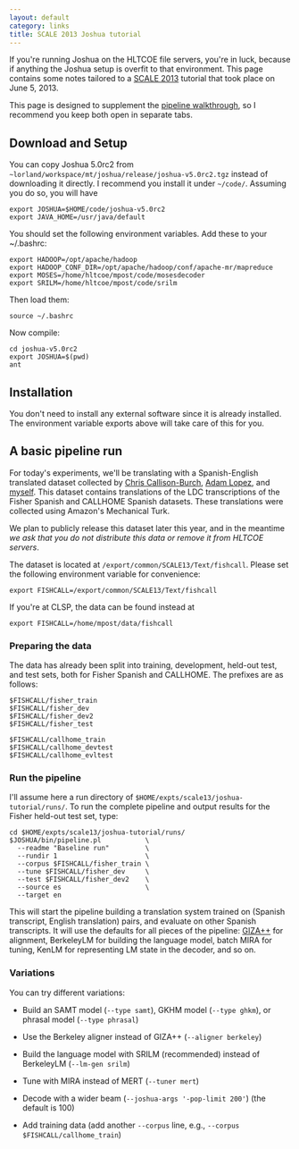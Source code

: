 ```yaml
---
layout: default
category: links
title: SCALE 2013 Joshua tutorial
---
```


If you're running Joshua on the HLTCOE file servers, you're in luck, because if anything the Joshua
setup is overfit to that environment. This page contains some notes tailored to a
[SCALE 2013](http://hltcoe.jhu.edu/research/scale-workshops/) tutorial that took place on June 5,
2013.

This page is designed to supplement the [pipeline walkthrough](pipeline.html), so I recommend you
keep both open in separate tabs.

## Download and Setup

You can copy Joshua 5.0rc2 from `~lorland/workspace/mt/joshua/release/joshua-v5.0rc2.tgz` instead of
downloading it directly. I recommend you install it under `~/code/`. Assuming you do so, you will
have

    export JOSHUA=$HOME/code/joshua-v5.0rc2
    export JAVA_HOME=/usr/java/default

You should set the following environment variables. Add these to your ~/.bashrc:

    export HADOOP=/opt/apache/hadoop
    export HADOOP_CONF_DIR=/opt/apache/hadoop/conf/apache-mr/mapreduce
    export MOSES=/home/hltcoe/mpost/code/mosesdecoder
    export SRILM=/home/hltcoe/mpost/code/srilm
    
Then load them:

    source ~/.bashrc
    
Now compile:

    cd joshua-v5.0rc2
    export JOSHUA=$(pwd)
    ant

## Installation

You don't need to install any external software since it is already installed. The environment
variable exports above will take care of this for you.

## A basic pipeline run

For today's experiments, we'll be translating with a Spanish-English translated dataset collected by
[Chris Callison-Burch](http://cs.jhu.edu/~ccb/), [Adam Lopez](http://cs.jhu.edu/~alopez/), and
[myself](http://cs.jhu.edu/~post/). This dataset contains translations of the LDC transcriptions of
the Fisher Spanish and CALLHOME Spanish datasets. These translations were collected using Amazon's
Mechanical Turk.

We plan to publicly release this dataset later this year, and in the meantime *we ask that you do
 not distribute this data or remove it from HLTCOE servers*.

The dataset is located at `/export/common/SCALE13/Text/fishcall`. Please set the following environment
variable for convenience:

    export FISHCALL=/export/common/SCALE13/Text/fishcall

If you're at CLSP, the data can be found instead at

    export FISHCALL=/home/mpost/data/fishcall
    
### Preparing the data

The data has already been split into training, development, held-out test, and test sets, both for
Fisher Spanish and CALLHOME. The prefixes are as follows:

    $FISHCALL/fisher_train
    $FISHCALL/fisher_dev
    $FISHCALL/fisher_dev2
    $FISHCALL/fisher_test
    
    $FISHCALL/callhome_train
    $FISHCALL/callhome_devtest
    $FISHCALL/callhome_evltest
    
### Run the pipeline

I'll assume here a run directory of `$HOME/expts/scale13/joshua-tutorial/runs/`. To run the complete
pipeline and output results for the Fisher held-out test set, type:

    cd $HOME/expts/scale13/joshua-tutorial/runs/
    $JOSHUA/bin/pipeline.pl           \
      --readme "Baseline run"         \
      --rundir 1                      \
      --corpus $FISHCALL/fisher_train \
      --tune $FISHCALL/fisher_dev     \
      --test $FISHCALL/fisher_dev2    \
      --source es                     \
      --target en
      
This will start the pipeline building a translation system trained on (Spanish transcript, English
translation) pairs, and evaluate on other Spanish transcripts. It will use the defaults for all
pieces of the pipeline: [GIZA++](https://code.google.com/p/giza-pp/) for alignment, BerkeleyLM for
building the language model, batch MIRA for tuning, KenLM for representing LM state in the decoder,
and so on.

### Variations

You can try different variations:

   - Build an SAMT model (`--type samt`), GKHM model (`--type ghkm`), or phrasal model (`--type phrasal`) 
   
   - Use the Berkeley aligner instead of GIZA++ (`--aligner berkeley`)
   
   - Build the language model with SRILM (recommended) instead of BerkeleyLM (`--lm-gen srilm`)

   - Tune with MIRA instead of MERT (`--tuner mert`)
   
   - Decode with a wider beam (`--joshua-args '-pop-limit 200'`) (the default is 100)

   - Add training data (add another `--corpus` line, e.g., `--corpus $FISHCALL/callhome_train`)

